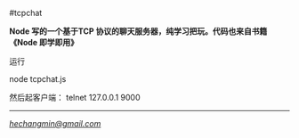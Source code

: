#tcpchat

**Node 写的一个基于TCP 协议的聊天服务器，纯学习把玩。代码也来自书籍《Node 即学即用》**

运行

node tcpchat.js

然后起客户端： telnet 127.0.0.1 9000

----------------------------
*[hechangmin@gmail.com](mailto://hechangmin@gmail.com)*
